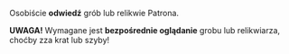 Osobiście **odwiedź** grób lub relikwie Patrona.

**UWAGA!** Wymagane jest **bezpośrednie oglądanie** grobu lub relikwiarza, choćby zza krat lub szyby!

